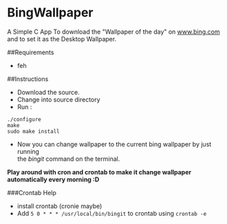 BingWallpaper
=============

A Simple C App To download the "Wallpaper of the day" on www.bing.com and
to set it as the Desktop Wallpaper.

##Requirements

* feh

##Instructions

* Download the source.  
* Change into source directory  
* Run :   
```
./configure  
make  
sudo make install
```
* Now you can change wallpaper to the current bing wallpaper by just running   
the _bingit_ command on the terminal.  

__Play around with cron and crontab to make it change wallpaper automatically every morning :D__

###Crontab Help

* install crontab (cronie maybe)
* Add `5 0 * * * /usr/local/bin/bingit` to crontab using `crontab -e`